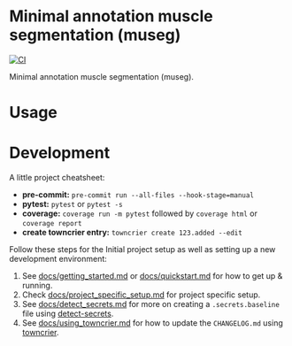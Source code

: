 # Minimal annotation muscle segmentation (museg)

[![CI](https://github.com/fabianbalsiger/minimal-annotation-muscle-segmentation/actions/workflows/main.yaml/badge.svg)](https://github.com/fabianbalsiger/minimal-annotation-muscle-segmentation/actions/workflows/main.yaml)

Minimal annotation muscle segmentation (museg).

# Usage



# Development

A little project cheatsheet:

  - **pre-commit:** `pre-commit run --all-files --hook-stage=manual`
  - **pytest:** `pytest` or `pytest -s`
  - **coverage:** `coverage run -m pytest` followed by `coverage html` or `coverage report`
  - **create towncrier entry:** `towncrier create 123.added --edit`


Follow these steps for the Initial project setup as well as setting up a new development environment:

1. See [docs/getting_started.md](docs/getting_started.md) or [docs/quickstart.md](docs/quickstart.md)
   for how to get up & running.
2. Check [docs/project_specific_setup.md](docs/project_specific_setup.md) for project specific setup.
3. See [docs/detect_secrets.md](docs/detect_secrets.md) for more on creating a `.secrets.baseline`
   file using [detect-secrets](https://github.com/Yelp/detect-secrets).
4. See [docs/using_towncrier.md](docs/using_towncrier.md) for how to update the `CHANGELOG.md`
   using [towncrier](https://github.com/twisted/towncrier).
